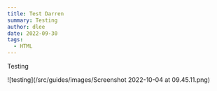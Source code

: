 ```yaml
---
title: Test Darren
summary: Testing
author: dlee
date: 2022-09-30
tags:
  - HTML
---
```

Testing

![testing](/src/guides/images/Screenshot 2022-10-04 at 09.45.11.png)